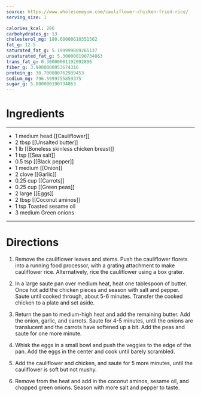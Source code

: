 ```yaml
---
source: https://www.wholesomeyum.com/cauliflower-chicken-fried-rice/
serving_size: 1

calories_kcal: 286
carbohydrates_g: 13
cholesterol_mg: 180.60000610351562
fat_g: 12.5
saturated_fat_g: 5.199999809265137
unsaturated_fat_g: 5.300000190734863
trans_fat_g: 0.30000001192092896
fiber_g: 3.9000000953674316
protein_g: 30.700000762939453
sodium_mg: 796.5999755859375
sugar_g: 5.800000190734863
---
```

# Ingredients
---
- 1 medium head [[Cauliflower]]
- 2 tbsp [[Unsalted butter]]
- 1 lb [[Boneless skinless chicken breast]]
- 1 tsp [[Sea salt]]
- 0.5 tsp [[Black pepper]]
- 1 medium [[Onion]]
- 2 clove [[Garlic]]
- 0.25 cup [[Carrots]]
- 0.25 cup [[Green peas]]
- 2 large [[Eggs]]
- 2 tbsp [[Coconut aminos]]
- 1 tsp Toasted sesame oil
- 3 medium Green onions
---

# Directions
1. Remove the cauliflower leaves and stems. Push the cauliflower florets into a running food processor, with a grating attachment to make cauliflower rice. Alternatively, rice the cauliflower using a box grater.

2. In a large saute pan over medium heat, heat one tablespoon of butter. Once hot add the chicken pieces and season with salt and pepper. Saute until cooked through, about 5-6 minutes. Transfer the cooked chicken to a plate and set aside.

3. Return the pan to medium-high heat and add the remaining butter. Add the onion, garlic, and carrots. Saute for 4-5 minutes, until the onions are translucent and the carrots have softened up a bit. Add the peas and saute for one more minute.

4. Whisk the eggs in a small bowl and push the veggies to the edge of the pan. Add the eggs in the center and cook until barely scrambled.

5. Add the cauliflower and chicken, and saute for  5 more minutes, until the cauliflower is soft but not mushy.

6. Remove from the heat and add in the coconut aminos, sesame oil, and chopped green onions. Season with more salt and pepper to taste.

